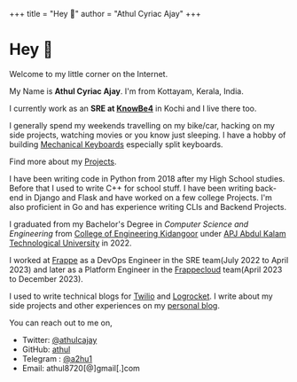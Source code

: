 +++
title = "Hey 👋"
author = "Athul Cyriac Ajay"
+++

# Hey 👋

Welcome to my little corner on the Internet.

My Name is **Athul Cyriac Ajay**. I'm from Kottayam, Kerala, India. 

I currently work as an **SRE at [KnowBe4](https://knowbe4.com)** in Kochi and I live there too.

I generally spend my weekends travelling on my bike/car, hacking on my side projects, watching movies or you know just sleeping. I have a hobby of building [Mechanical Keyboards](https://www.reddit.com/r/MechanicalKeyboards/) especially split keyboards. 

Find more about my [Projects](/projects).

I have been writing code in Python from 2018 after my High School studies. Before that I used to write C++ for school stuff. I have been writing back-end in Django and Flask and have worked on a few college Projects. I'm also proficient in Go and has experience writing CLIs and Backend Projects.

I graduated from my Bachelor's Degree in _Computer Science and Engineering_ from [College of Engineering Kidangoor](https://ce-kgr.org) under [APJ Abdul Kalam Technological University](https://ktu.edu.in) in 2022. 

I worked at [Frappe](https://frappe.io) as a DevOps Engineer in the SRE team(July 2022 to April 2023) and later as a Platform Engineer in the [Frappecloud](frappecloud.com) team(April 2023 to December 2023).

I used to write technical blogs for [Twilio](https://www.twilio.com/blog/author/aajay) and [Logrocket](https://blog.logrocket.com/author/athulcyriac/). I write about my side projects and other experiences on my [personal blog](/blog).

You can reach out to me on,

- Twitter: [@athulcajay](https://x.com/athulcajay)
- GitHub: [athul](https://github.com/athul)
- Telegram : [@a2hu1](https://t.me/a2hu1)
- Email: athul8720[@]gmail[.]com
